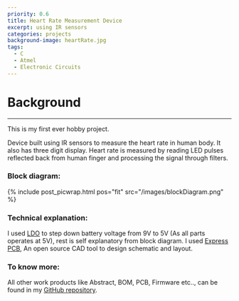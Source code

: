 ```yaml
---
priority: 0.6
title: Heart Rate Measurement Device
excerpt: using IR sensors
categories: projects
background-image: heartRate.jpg
tags:
  - C
  - Atmel
  - Electronic Circuits
---
```


# Background
---

This is my first ever hobby project.

Device built using IR sensors to measure the heart rate in human body. It also has three digit display. 
Heart rate is measured by reading LED pulses reflected back from human finger and processing the signal through filters.

### Block diagram:

{% include post_picwrap.html pos="fit" src="/images/blockDiagram.png" %}

### Technical explanation:

I used [LDO](https://en.wikipedia.org/wiki/Low-dropout_regulator) to step down battery voltage from 9V to 5V (As all parts operates at 5V), 
rest is self explanatory from block diagram.
I used [Express PCB](https://www.expresspcb.com/), An open source CAD tool to design schematic and layout.

### To know more:

All other work products like Abstract, BOM, PCB, Firmware etc.., can be found in my [GitHub repository](https://github.com/ragu-manjegowda/heart-rate-measurement-device).